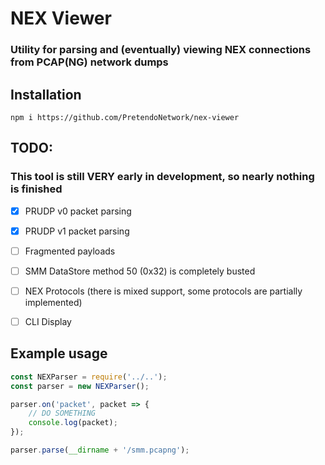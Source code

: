 # NEX Viewer
### Utility for parsing and (eventually) viewing NEX connections from PCAP(NG) network dumps

## Installation
```
npm i https://github.com/PretendoNetwork/nex-viewer
```



## TODO:
### This tool is still VERY early in development, so nearly nothing is finished
- [x] PRUDP v0 packet parsing
- [x] PRUDP v1 packet parsing
- [ ] Fragmented payloads
- [ ] SMM DataStore method 50 (0x32) is completely busted
- [ ] NEX Protocols (there is mixed support, some protocols are partially implemented)
- [ ] CLI Display


## Example usage
```js
const NEXParser = require('../..');
const parser = new NEXParser();

parser.on('packet', packet => {
	// DO SOMETHING
	console.log(packet);
});

parser.parse(__dirname + '/smm.pcapng');
```
